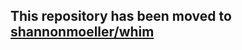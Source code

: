 ## This repository has been moved to [shannonmoeller/whim](https://github.com/shannonmoeller/whim/tree/master/packages/stylelint-config-whim)
